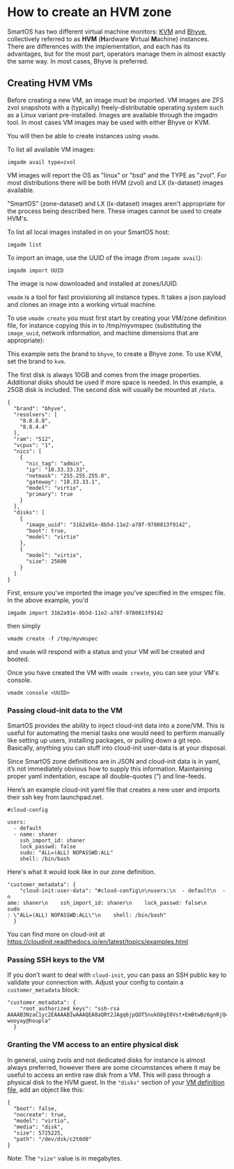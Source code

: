 # How to create an HVM zone

SmartOS has two different virtual machine monitors: [KVM](kvm.md) and
[Bhyve](bhyve.md), collectively referred to as **HVM**
(**H**ardware **V**irtual **M**achine) instances. There are differences with
the implementation, and each has its advantages, but for the most part,
operators manage them in almost exactly the same way. In most cases, Bhyve is
preferred.

## Creating HVM VMs

Before creating a new VM, an image must be imported.
VM images are ZFS zvol snapshots with a (typically)
freely-distributable operating system such as a Linux variant
pre-installed. Images are available through the imgadm tool. In most cases
VM images may be used with either Bhyve or KVM.

You will then be able to create instances using `vmadm`.

To list all available VM images:

    imgadm avail type=zvol

VM images will report the OS as "linux" or "bsd" and the TYPE as "zvol".
For most distributions there will be both HVM (zvol) and LX (lx-dataset) images
available.

"SmartOS" (zone-dataset) and LX (lx-dataset) images aren't appropriate for the
process being described here. These images cannot be used to create HVM's.

To list all local images installed in on your SmartOS host:

    imgadm list

To import an image, use the UUID of the image (from `imgadm avail`):

    imgadm import UUID

The image is now downloaded and installed at zones/UUID.

`vmadm` is a tool for fast provisioning all instance types. It
takes a json payload and clones an image into a working virtual machine.

To use `vmadm create` you must first start by creating your VM/zone
definition file, for instance copying this in to /tmp/myvmspec
(substituting the `image_uuid`, network information, and machine
dimensions that are appropriate):

This example sets the brand to `bhyve`, to create a Bhyve zone. To use
KVM, set the brand to `kvm`.

The first disk is always 10GB and comes from the image properties. Additional
disks should be used if more space is needed. In this example, a 25GB disk
is included. The second disk will usually be mounted at `/data`.

    {
      "brand": "bhyve",
      "resolvers": [
        "8.8.8.8",
        "8.8.4.4"
      ],
      "ram": "512",
      "vcpus": "1",
      "nics": [
        {
          "nic_tag": "admin",
          "ip": "10.33.33.33",
          "netmask": "255.255.255.0",
          "gateway": "10.33.33.1",
          "model": "virtio",
          "primary": true
        }
      ],
      "disks": [
        {
          "image_uuid": "3162a91e-8b5d-11e2-a78f-9780813f9142",
          "boot": true,
          "model": "virtio"
        },
        {
          "model": "virtio",
          "size": 25600
        }
      ]
    }

First, ensure you've imported the image you've specified in the vmspec
file. In the above example, you'd

    imgadm import 3162a91e-8b5d-11e2-a78f-9780813f9142

then simply

    vmadm create -f /tmp/myvmspec

and `vmadm` will respond with a status and your VM will be created and
booted.

Once you have created the VM with `vmadm create`, you can see your VM's
console.

    vmadm console <UUID>

<!--
For KVM, there is also a vnc server port available for each zone.

    # vmadm info <UUID> vnc
    {
      "vnc": {
        "host": "10.0.1.152",
        "port": 52922,
        "display": 47022
      }
    }

Connect to that VNC service with your local workstation's VNC viewer.
![VNC Session](attachments/755505/1146943.png)

Be aware that the VNC console service is NOT authenticated, and is intended
to run on a private network. Typically, your SmartOS machine won't have
its primary interface on the internet. Please be aware of what services
you're exposing, and apply firewall rules as necessary.

RealVNC VNC Viewer will crash when connecting unless you set FullColour to
True in the options.  On Windows make sure to go to Options, click Advanced,
go to the Expert tab and set FullColour to True.
-->

### Passing cloud-init data to the VM

SmartOS provides the ability to inject cloud-init data into a zone/VM.
This is useful for automating the menial tasks one would need to perform
manually like setting up users, installing packages, or pulling down a
git repo. Basically, anything you can stuff into cloud-init user-data is
at your disposal.

Since SmartOS zone definitions are in JSON and cloud-init data is in
yaml, it’s not immediately obvious how to supply this information.
Maintaining proper yaml indentation, escape all double-quotes (“) and
line-feeds.

Here’s an example cloud-init yaml file that creates a new user and
imports their ssh key from launchpad.net.

    #cloud-config

    users:
      - default
      - name: shaner
        ssh_import_id: shaner
        lock_passwd: false
        sudo: "ALL=(ALL) NOPASSWD:ALL"
        shell: /bin/bash

Here's what it would look like in our zone definition.

    "customer_metadata": {
        "cloud-init:user-data": "#cloud-config\n\nusers:\n  - default\n  - n
    ame: shaner\n    ssh_import_id: shaner\n    lock_passwd: false\n    sudo
    : \"ALL=(ALL) NOPASSWD:ALL\"\n    shell: /bin/bash"
      }

You can find more on cloud-init at
<https://cloudinit.readthedocs.io/en/latest/topics/examples.html>

### Passing SSH keys to the VM

If you don't want to deal with `cloud-init`, you can pass an SSH
public key to validate your connection with. Adjust your config to
contain a `customer_metadata` block:

<!-- markdownlint-disable line-length -->

    "customer_metadata": {
        "root_authorized_keys": "ssh-rsa AAAAB3NzaC1yc2EAAAABIwAAAQEA8aQRt2JAgq6jpQOT5nukO8gI0Vst+EmBtwBz6gnRjQ4Jw8pERLlMAsa7jxmr5yzRA7Ji8M/kxGLbMHJnINdw/TBP1mCBJ49TjDpobzztGO9icro3337oyvXo5unyPTXIv5pal4hfvl6oZrMW9ghjG3MbIFphAUztzqx8BdwCG31BHUWNBdefRgP7TykD+KyhKrBEa427kAi8VpHU0+M9VBd212mhh8Dcqurq1kC/jLtf6VZDO8tu+XalWAIJcMxN3F3002nFmMLj5qi9EwgRzicndJ3U4PtZrD43GocxlT9M5XKcIXO/rYG4zfrnzXbLKEfabctxPMezGK7iwaOY7w== wooyay@houpla"
      }

<!-- markdownlint-enable line-length -->

### Granting the VM access to an entire physical disk

In general, using zvols and not dedicated disks for instance is almost always
preferred, however there are some circumstances where it may be useful to
access an entire raw disk from a VM. This will pass through a physical disk
to the HVM guest. In the `"disks"` section of your
[VM definition file](#creating-hvm-vms), add an object like this:

    {
      "boot": false,
      "nocreate": true,
      "model": "virtio",
      "media": "disk",
      "size": 5725225,
      "path": "/dev/dsk/c2t0d0"
    }

Note: The `"size"` value is in megabytes.
